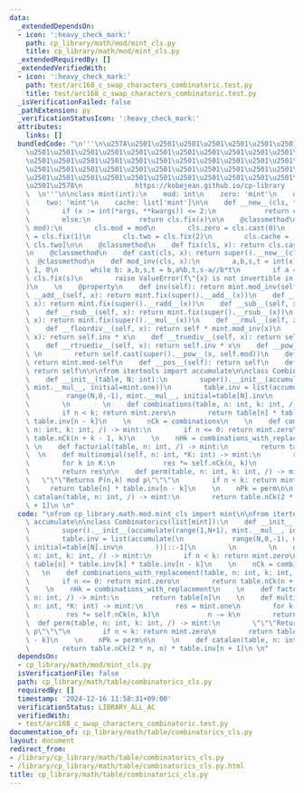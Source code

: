 ```yaml
---
data:
  _extendedDependsOn:
  - icon: ':heavy_check_mark:'
    path: cp_library/math/mod/mint_cls.py
    title: cp_library/math/mod/mint_cls.py
  _extendedRequiredBy: []
  _extendedVerifiedWith:
  - icon: ':heavy_check_mark:'
    path: test/arc168_c_swap_characters_combinatoric.test.py
    title: test/arc168_c_swap_characters_combinatoric.test.py
  _isVerificationFailed: false
  _pathExtension: py
  _verificationStatusIcon: ':heavy_check_mark:'
  attributes:
    links: []
  bundledCode: "\n'''\n\u257A\u2501\u2501\u2501\u2501\u2501\u2501\u2501\u2501\u2501\
    \u2501\u2501\u2501\u2501\u2501\u2501\u2501\u2501\u2501\u2501\u2501\u2501\u2501\
    \u2501\u2501\u2501\u2501\u2501\u2501\u2501\u2501\u2501\u2501\u2501\u2501\u2501\
    \u2501\u2501\u2501\u2501\u2501\u2501\u2501\u2501\u2501\u2501\u2501\u2501\u2501\
    \u2501\u2501\u2501\u2501\u2501\u2501\u2501\u2501\u2501\u2501\u2501\u2501\u2501\
    \u2501\u2578\n             https://kobejean.github.io/cp-library             \
    \  \n'''\n\nclass mint(int):\n    mod: int\n    zero: 'mint'\n    one: 'mint'\n\
    \    two: 'mint'\n    cache: list['mint']\n\n    def __new__(cls, *args, **kwargs):\n\
    \        if (x := int(*args, **kwargs)) <= 2:\n            return cls.cache[x]\n\
    \        else:\n            return cls.fix(x)\n\n    @classmethod\n    def set_mod(cls,\
    \ mod):\n        cls.mod = mod\n        cls.zero = cls.cast(0)\n        cls.one\
    \ = cls.fix(1)\n        cls.two = cls.fix(2)\n        cls.cache = [cls.zero, cls.one,\
    \ cls.two]\n\n    @classmethod\n    def fix(cls, x): return cls.cast(x%cls.mod)\n\
    \n    @classmethod\n    def cast(cls, x): return super().__new__(cls,x)\n\n  \
    \  @classmethod\n    def mod_inv(cls, x):\n        a,b,s,t = int(x), cls.mod,\
    \ 1, 0\n        while b: a,b,s,t = b,a%b,t,s-a//b*t\n        if a == 1: return\
    \ cls.fix(s)\n        raise ValueError(f\"{x} is not invertible in mod {cls.mod}\"\
    )\n    \n    @property\n    def inv(self): return mint.mod_inv(self)\n\n    def\
    \ __add__(self, x): return mint.fix(super().__add__(x))\n    def __radd__(self,\
    \ x): return mint.fix(super().__radd__(x))\n    def __sub__(self, x): return mint.fix(super().__sub__(x))\n\
    \    def __rsub__(self, x): return mint.fix(super().__rsub__(x))\n    def __mul__(self,\
    \ x): return mint.fix(super().__mul__(x))\n    def __rmul__(self, x): return mint.fix(super().__rmul__(x))\n\
    \    def __floordiv__(self, x): return self * mint.mod_inv(x)\n    def __rfloordiv__(self,\
    \ x): return self.inv * x\n    def __truediv__(self, x): return self * mint.mod_inv(x)\n\
    \    def __rtruediv__(self, x): return self.inv * x\n    def __pow__(self, x):\
    \ \n        return self.cast(super().__pow__(x, self.mod))\n    def __neg__(self):\
    \ return mint.mod-self\n    def __pos__(self): return self\n    def __abs__(self):\
    \ return self\n\n\nfrom itertools import accumulate\n\nclass Combinatorics(list[mint]):\n\
    \    def __init__(table, N: int):\n        super().__init__(accumulate(range(1,N+1),\
    \ mint.__mul__, initial=mint.one))\n        table.inv = list(accumulate(\n   \
    \         range(N,0,-1), mint.__mul__, initial=table[N].inv\n        ))[::-1]\n\
    \        \n        \n    def combinations(table, n: int, k: int, /) -> mint:\n\
    \        if n < k: return mint.zero\n        return table[n] * table.inv[k] *\
    \ table.inv[n - k]\n    \n    nCk = combinations\n    \n    def combinations_with_replacement(table,\
    \ n: int, k: int, /) -> mint:\n        if n <= 0: return mint.zero\n        return\
    \ table.nCk(n + k - 1, k)\n    \n    nHk = combinations_with_replacement\n   \
    \ \n    def factorial(table, n: int, /) -> mint:\n        return table[n]\n  \
    \  \n    def multinomial(self, n: int, *K: int) -> mint:\n        res = mint.one\n\
    \        for k in K:\n            res *= self.nCk(n, k)\n            n -= k\n\
    \        return res\n\n    def perm(table, n: int, k: int, /) -> mint:\n     \
    \   \"\"\"Returns P(n,k) mod p\"\"\"\n        if n < k: return mint.zero\n   \
    \     return table[n] * table.inv[n - k]\n    \n    nPk = perm\n\n    \n    def\
    \ catalan(table, n: int, /) -> mint:\n        return table.nCk(2 * n, n) * table.inv[n\
    \ + 1]\n \n"
  code: "\nfrom cp_library.math.mod.mint_cls import mint\n\nfrom itertools import\
    \ accumulate\n\nclass Combinatorics(list[mint]):\n    def __init__(table, N: int):\n\
    \        super().__init__(accumulate(range(1,N+1), mint.__mul__, initial=mint.one))\n\
    \        table.inv = list(accumulate(\n            range(N,0,-1), mint.__mul__,\
    \ initial=table[N].inv\n        ))[::-1]\n        \n        \n    def combinations(table,\
    \ n: int, k: int, /) -> mint:\n        if n < k: return mint.zero\n        return\
    \ table[n] * table.inv[k] * table.inv[n - k]\n    \n    nCk = combinations\n \
    \   \n    def combinations_with_replacement(table, n: int, k: int, /) -> mint:\n\
    \        if n <= 0: return mint.zero\n        return table.nCk(n + k - 1, k)\n\
    \    \n    nHk = combinations_with_replacement\n    \n    def factorial(table,\
    \ n: int, /) -> mint:\n        return table[n]\n    \n    def multinomial(self,\
    \ n: int, *K: int) -> mint:\n        res = mint.one\n        for k in K:\n   \
    \         res *= self.nCk(n, k)\n            n -= k\n        return res\n\n  \
    \  def perm(table, n: int, k: int, /) -> mint:\n        \"\"\"Returns P(n,k) mod\
    \ p\"\"\"\n        if n < k: return mint.zero\n        return table[n] * table.inv[n\
    \ - k]\n    \n    nPk = perm\n\n    \n    def catalan(table, n: int, /) -> mint:\n\
    \        return table.nCk(2 * n, n) * table.inv[n + 1]\n \n"
  dependsOn:
  - cp_library/math/mod/mint_cls.py
  isVerificationFile: false
  path: cp_library/math/table/combinatorics_cls.py
  requiredBy: []
  timestamp: '2024-12-16 11:58:31+09:00'
  verificationStatus: LIBRARY_ALL_AC
  verifiedWith:
  - test/arc168_c_swap_characters_combinatoric.test.py
documentation_of: cp_library/math/table/combinatorics_cls.py
layout: document
redirect_from:
- /library/cp_library/math/table/combinatorics_cls.py
- /library/cp_library/math/table/combinatorics_cls.py.html
title: cp_library/math/table/combinatorics_cls.py
---
```

